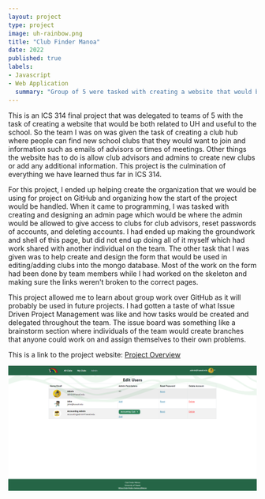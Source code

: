 ```yaml
---
layout: project
type: project
image: uh-rainbow.png
title: "Club Finder Manoa"
date: 2022
published: true
labels:
- Javascript
- Web Application
  summary: "Group of 5 were tasked with creating a website that would become a hub for all UH Manoa clubs. This will be a spot for students to find interesting new clubs and find out where to get more info."
---
```


This is an ICS 314 final project that was delegated to teams of 5 with the task of creating a website that would be both related to UH and useful to the school. So the team I was on was given the task of creating a club hub where people can find new school clubs that they would want to join and information such as emails of advisors or times of meetings. Other things the website has to do is allow club advisors and admins to create new clubs or add any additional information. This project is the culmination of everything we have learned thus far in ICS 314. 

For this project, I ended up helping create the organization that we would be using for project on GitHub and organizing how the start of the project would be handled. When it came to programming, I was tasked with creating and designing an admin page which would be where the admin would be allowed to give access to clubs for club advisors, reset passwords of accounts, and deleting accounts. I had ended up making the groundwork and shell of this page, but did not end up doing all of it myself which had work shared with another individual on the team. The other task that I was given was to help create and design the form that would be used in editing/adding clubs into the mongo database. Most of the work on the form had been done by team members while I had worked on the skeleton and making sure the links weren't broken to the correct pages. 

This project allowed me to learn about group work over GitHub as it will probably be used in future projects. I had gotten a taste of what Issue Driven Project Management was like and how tasks would be created and delegated throughout the team. The issue board was something like a brainstorm section where individuals of the team would create branches that anyone could work on and assign themselves to their own problems. 

This is a link to the project website: <a href="https://club-finder-manoa.github.io/">Project Overview</a>

<img class="img-fluid" src="AdminPage1.PNG">